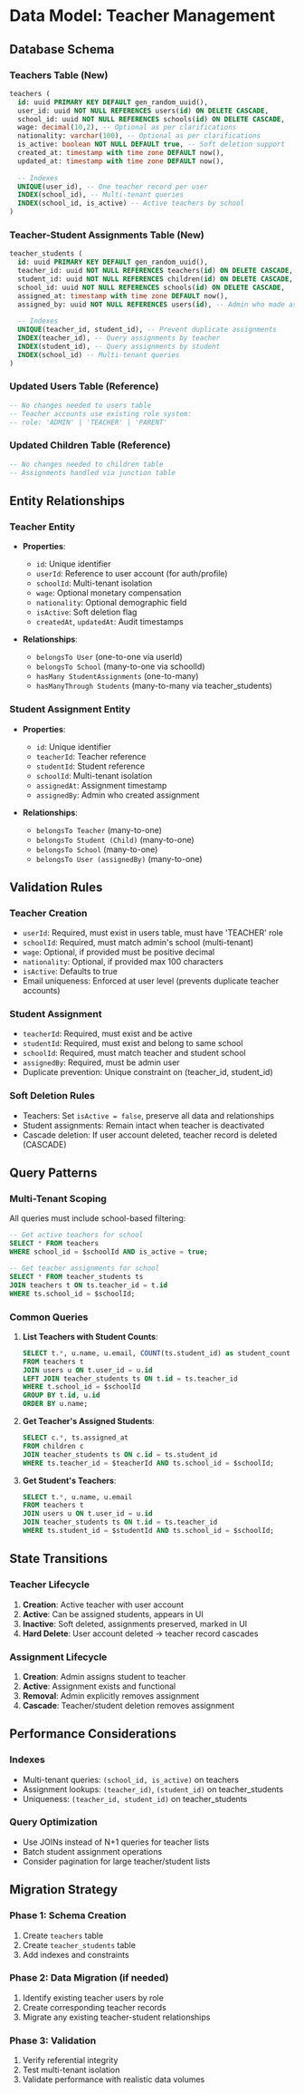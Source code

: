 # Data Model: Teacher Management

## Database Schema

### Teachers Table (New)
```sql
teachers (
  id: uuid PRIMARY KEY DEFAULT gen_random_uuid(),
  user_id: uuid NOT NULL REFERENCES users(id) ON DELETE CASCADE,
  school_id: uuid NOT NULL REFERENCES schools(id) ON DELETE CASCADE,
  wage: decimal(10,2), -- Optional as per clarifications
  nationality: varchar(100), -- Optional as per clarifications
  is_active: boolean NOT NULL DEFAULT true, -- Soft deletion support
  created_at: timestamp with time zone DEFAULT now(),
  updated_at: timestamp with time zone DEFAULT now(),
  
  -- Indexes
  UNIQUE(user_id), -- One teacher record per user
  INDEX(school_id), -- Multi-tenant queries
  INDEX(school_id, is_active) -- Active teachers by school
)
```

### Teacher-Student Assignments Table (New)
```sql
teacher_students (
  id: uuid PRIMARY KEY DEFAULT gen_random_uuid(),
  teacher_id: uuid NOT NULL REFERENCES teachers(id) ON DELETE CASCADE,
  student_id: uuid NOT NULL REFERENCES children(id) ON DELETE CASCADE,
  school_id: uuid NOT NULL REFERENCES schools(id) ON DELETE CASCADE,
  assigned_at: timestamp with time zone DEFAULT now(),
  assigned_by: uuid NOT NULL REFERENCES users(id), -- Admin who made assignment
  
  -- Indexes
  UNIQUE(teacher_id, student_id), -- Prevent duplicate assignments
  INDEX(teacher_id), -- Query assignments by teacher
  INDEX(student_id), -- Query assignments by student
  INDEX(school_id) -- Multi-tenant queries
)
```

### Updated Users Table (Reference)
```sql
-- No changes needed to users table
-- Teacher accounts use existing role system:
-- role: 'ADMIN' | 'TEACHER' | 'PARENT'
```

### Updated Children Table (Reference)
```sql
-- No changes needed to children table
-- Assignments handled via junction table
```

## Entity Relationships

### Teacher Entity
- **Properties**:
  - `id`: Unique identifier
  - `userId`: Reference to user account (for auth/profile)
  - `schoolId`: Multi-tenant isolation
  - `wage`: Optional monetary compensation
  - `nationality`: Optional demographic field
  - `isActive`: Soft deletion flag
  - `createdAt`, `updatedAt`: Audit timestamps

- **Relationships**:
  - `belongsTo User` (one-to-one via userId)
  - `belongsTo School` (many-to-one via schoolId)
  - `hasMany StudentAssignments` (one-to-many)
  - `hasManyThrough Students` (many-to-many via teacher_students)

### Student Assignment Entity
- **Properties**:
  - `id`: Unique identifier
  - `teacherId`: Teacher reference
  - `studentId`: Student reference
  - `schoolId`: Multi-tenant isolation
  - `assignedAt`: Assignment timestamp
  - `assignedBy`: Admin who created assignment

- **Relationships**:
  - `belongsTo Teacher` (many-to-one)
  - `belongsTo Student (Child)` (many-to-one)
  - `belongsTo School` (many-to-one)
  - `belongsTo User (assignedBy)` (many-to-one)

## Validation Rules

### Teacher Creation
- `userId`: Required, must exist in users table, must have 'TEACHER' role
- `schoolId`: Required, must match admin's school (multi-tenant)
- `wage`: Optional, if provided must be positive decimal
- `nationality`: Optional, if provided max 100 characters
- `isActive`: Defaults to true
- Email uniqueness: Enforced at user level (prevents duplicate teacher accounts)

### Student Assignment
- `teacherId`: Required, must exist and be active
- `studentId`: Required, must exist and belong to same school
- `schoolId`: Required, must match teacher and student school
- `assignedBy`: Required, must be admin user
- Duplicate prevention: Unique constraint on (teacher_id, student_id)

### Soft Deletion Rules
- Teachers: Set `isActive = false`, preserve all data and relationships
- Student assignments: Remain intact when teacher is deactivated
- Cascade deletion: If user account deleted, teacher record is deleted (CASCADE)

## Query Patterns

### Multi-Tenant Scoping
All queries must include school-based filtering:
```sql
-- Get active teachers for school
SELECT * FROM teachers 
WHERE school_id = $schoolId AND is_active = true;

-- Get teacher assignments for school
SELECT * FROM teacher_students ts
JOIN teachers t ON ts.teacher_id = t.id
WHERE ts.school_id = $schoolId;
```

### Common Queries
1. **List Teachers with Student Counts**:
   ```sql
   SELECT t.*, u.name, u.email, COUNT(ts.student_id) as student_count
   FROM teachers t
   JOIN users u ON t.user_id = u.id
   LEFT JOIN teacher_students ts ON t.id = ts.teacher_id
   WHERE t.school_id = $schoolId
   GROUP BY t.id, u.id
   ORDER BY u.name;
   ```

2. **Get Teacher's Assigned Students**:
   ```sql
   SELECT c.*, ts.assigned_at
   FROM children c
   JOIN teacher_students ts ON c.id = ts.student_id
   WHERE ts.teacher_id = $teacherId AND ts.school_id = $schoolId;
   ```

3. **Get Student's Teachers**:
   ```sql
   SELECT t.*, u.name, u.email
   FROM teachers t
   JOIN users u ON t.user_id = u.id
   JOIN teacher_students ts ON t.id = ts.teacher_id
   WHERE ts.student_id = $studentId AND ts.school_id = $schoolId;
   ```

## State Transitions

### Teacher Lifecycle
1. **Creation**: Active teacher with user account
2. **Active**: Can be assigned students, appears in UI
3. **Inactive**: Soft deleted, assignments preserved, marked in UI
4. **Hard Delete**: User account deleted → teacher record cascades

### Assignment Lifecycle
1. **Creation**: Admin assigns student to teacher
2. **Active**: Assignment exists and functional  
3. **Removal**: Admin explicitly removes assignment
4. **Cascade**: Teacher/student deletion removes assignment

## Performance Considerations

### Indexes
- Multi-tenant queries: `(school_id, is_active)` on teachers
- Assignment lookups: `(teacher_id)`, `(student_id)` on teacher_students
- Uniqueness: `(teacher_id, student_id)` on teacher_students

### Query Optimization
- Use JOINs instead of N+1 queries for teacher lists
- Batch student assignment operations
- Consider pagination for large teacher/student lists

## Migration Strategy

### Phase 1: Schema Creation
1. Create `teachers` table
2. Create `teacher_students` table
3. Add indexes and constraints

### Phase 2: Data Migration (if needed)
1. Identify existing teacher users by role
2. Create corresponding teacher records
3. Migrate any existing teacher-student relationships

### Phase 3: Validation
1. Verify referential integrity
2. Test multi-tenant isolation
3. Validate performance with realistic data volumes